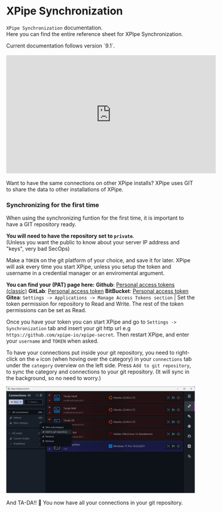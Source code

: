 # XPipe Synchronization
`XPipe Synchronization` documentation. <br/>
Here you can find the entire reference sheet for XPIpe Synchronization.

<div style={{backgroundColor: 'darkblue', padding: '1rem'}}>
  Current documentation follows version `9.1`.
</div>

<br/>
<iframe width="560" height="315" src="https://www.youtube.com/embed/QcUNxa37diM?si=lxXMj0Skjbu-gGCo&amp;controls=0" title="YouTube video player" frameborder="0" allow="accelerometer; autoplay; clipboard-write; encrypted-media; gyroscope; picture-in-picture; web-share" referrerpolicy="strict-origin-when-cross-origin" allowfullscreen></iframe>

Want to have the same connections on other XPipe installs? 
XPipe uses GIT to share the data to other installations of XPipe.

### Synchronizing for the first time
When using the synchronizing funtion for the first time, it is important to have a GIT repository ready. 

**You will need to have the repository set to `private`**. <br/>
(Unless you want the public to know about your server IP address and "keys", very bad SecOps)

Make a `TOKEN` on the git platform of your choice, and save it for later. XPipe will ask every time you start XPipe, unless you setup the token and username in a credential manager or an enviromental argument.

**You can find your (PAT) page here:**
**Github**: [Personal access tokens (classic)](https://github.com/settings/tokens)
**GitLab**: [Personal access token](https://docs.gitlab.com/ee/user/profile/personal_access_tokens.html)
**BitBucket**: [Personal access token](https://support.atlassian.com/bitbucket-cloud/docs/access-tokens/)<br/>**Gitea**: `Settings -> Applications -> Manage Access Tokens section` |
Set the token permission for repository to Read and Write. The rest of the token permissions can be set as Read.

Once you have your token you can start XPipe and go to `Settings -> Synchronization` tab and insert your git http url e.g `https://github.com/xpipe-io/xpipe-secret`. Then restart XPipe, and enter your `username` and `TOKEN` when asked.

To have your connections put inside your git repository, you need to right-click on the `⚙️` icon (when hoving over the category) in your `connections` tab under the `category` overview on the left side. Press `Add to git repository`, to sync the category and connections to your git repository. (It will sync in the background, so no need to worry.)

![Connections_sync_menu](connections_sync_menu.png)

And TA-DA!! 🎉 You now have all your connections in your git repository.


